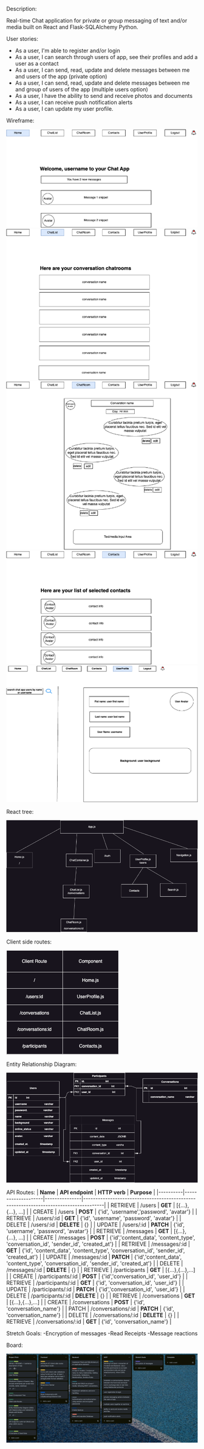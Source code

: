 
Description: 

Real-time Chat application for private or group messaging of text and/or media built on React and Flask-SQLAlchemy Python.

User stories:

- As a user, I'm able to register and/or login
- As a user, I can search through users of app, see their profiles and add a user as a contact
- As a user, I can send, read, update and delete messages between me and users of the app (private option)
- As a user, I can send, read, update and delete messages between me and group of users of the app (multiple users option)
- As a user, I have the ability to send and receive photos and documents
- As a user, I can receive push notification alerts
- As a user, I can update my user profile.


Wireframe:

![Alt text](Home.drawio.png)
![Alt text](ChatList.drawio.png)
![Alt text](Chatroom.drawio.png)
![Alt text](Contacts.drawio.png)
![Alt text](Userprofile.drawio.png)




React tree:

![Alt text](Tree.drawio.png)






Client side routes:

![Alt text](Client.drawio.png)


Entity Relationship Diagram:

![Alt text](ERD_new.drawio.png)



API Routes:
| **Name** | **API endpoint**   | **HTTP verb** | **Purpose**                                                                          |
|----------|--------------------|---------------|--------------------------------------------------------------------------------------|
| RETRIEVE | /users             | **GET**       | [{...}, {...}, ...]                                                                  |
| CREATE   | /users             | **POST**      | {'id', 'username','password', 'avatar'}                                              |
| RETRIEVE | /users/:id         | **GET**       | {'id', 'username', 'password', 'avatar'}                                             |
| DELETE   | /users/:id         | **DELETE**    | {}                                                                                   |
| UPDATE   | /users/:id         | **PATCH**     | {'id', 'username', 'password', 'avatar'}                                             |
| RETRIEVE | /messages          | **GET**       | [{...}, {...}, ...]                                                                  |
| CREATE   | /messages          | **POST**      | {'id','content_data', 'content_type', 'conversation_id', 'sender_id', 'created_at'}  |
| RETRIEVE | /messages/:id      | **GET**       | {'id', 'content_data', 'content_type', 'conversation_id', 'sender_id', 'created_at'} |
| UPDATE   | /messages/:id      | **PATCH**     | {'id','content_data', 'content_type', 'conversation_id', 'sender_id', 'created_at'}  |
| DELETE   | /messages/:id      | **DELETE**    | {}                                                                                   |
| RETRIEVE | /participants      | **GET**       | [{...},{...},...]                                                                    |
| CREATE   | /participants/:id  | **POST**      | {'id','conversation_id', 'user_id'}                                                  |
| RETRIEVE | /participants/:id  | **GET**       | {'id', 'conversation_id', 'user_id'}                                                 |
| UPDATE   | /participants/:id  | **PATCH**     | {'id','conversation_id', 'user_id'}                                                  |
| DELETE   | /participants/:id  | **DELETE**    | {}                                                                                   |
| RETRIEVE | /conversations     | **GET**       | [{...},{...},...]                                                                    |
| CREATE   | /conversations     | **POST**      | {'id', 'conversation_name'}                                                          |
| PATCH    | /conversations/:id | **PATCH**     | {'id', 'conversation_name'}                                                          |
| DELETE   | /conversations/:id | **DELETE**    | {}                                                                                   |
| RETRIEVE | /conversations/:id | **GET**       | {'id', 'conversation_name'}                                                          |

Stretch Goals:
-Encryption of messages
-Read Receipts
-Message reactions

Board:

![Alt text](image-2.png)

